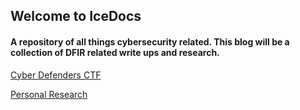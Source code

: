## Welcome to IceDocs

#### A repository of all things cybersecurity related. This blog will be a collection of DFIR related write ups and research.

[Cyber Defenders CTF](sections/cyberdefenders)

[Personal Research](sections/research)

